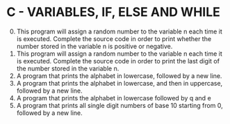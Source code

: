 # C - VARIABLES, IF, ELSE AND WHILE
0. This program will assign a random number to the variable n each time it is executed. Complete the source code in order to print whether the number stored in the variable n is positive or negative.
1. This program will assign a random number to the variable n each time it is executed. Complete the source code in order to print the last digit of the number stored in the variable n.
2. A program that prints the alphabet in lowercase, followed by a new line.
3. A program that prints the alphabet in lowercase, and then in uppercase, followed by a new line.
4. A program that prints the alphabet in lowercase followed by q and e
5. A program that prints all single digit numbers of base 10 starting from 0, followed by a new line.
